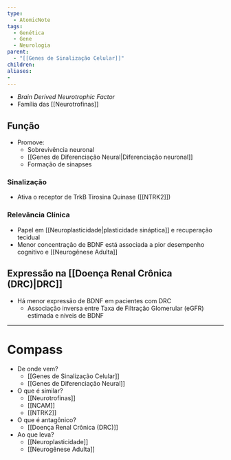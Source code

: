 ```yaml
---
type:
  - AtomicNote
tags:
  - Genética
  - Gene
  - Neurologia
parent:
  - "[[Genes de Sinalização Celular]]"
children:
aliases:
- 
---
```

- _Brain Derived Neurotrophic Factor_
- Família das [[Neurotrofinas]]
## Função
- Promove:
	- Sobrevivência neuronal
	- [[Genes de Diferenciação Neural|Diferenciação neuronal]]
	- Formação de sinapses
### Sinalização
- Ativa o receptor de TrkB Tirosina Quinase ([[NTRK2]])
### Relevância Clínica
- Papel em [[Neuroplasticidade|plasticidade sináptica]] e recuperação tecidual 
- Menor concentração de BDNF está associada a pior desempenho cognitivo e [[Neurogênese Adulta]]
## Expressão na [[Doença Renal Crônica (DRC)|DRC]]
- Há menor expressão de BDNF em pacientes com DRC
	- Associação inversa entre Taxa de Filtração Glomerular  (eGFR) estimada e níveis de BDNF
____
# Compass
- De onde vem?
	- [[Genes de Sinalização Celular]]
	- [[Genes de Diferenciação Neural]]
- O que é similar?
	- [[Neurotrofinas]]
	- [[NCAM]]
	- [[NTRK2]]
- O que é antagônico?
	- [[Doença Renal Crônica (DRC)]]
- Ao que leva?
	- [[Neuroplasticidade]]
	- [[Neurogênese Adulta]]



